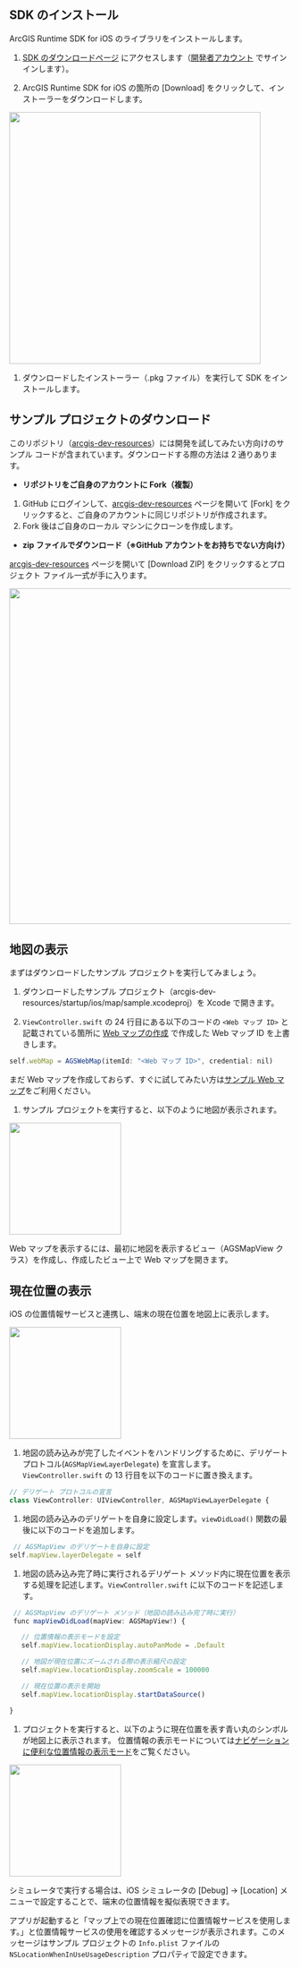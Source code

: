 ## SDK のインストール

ArcGIS Runtime SDK for iOS のライブラリをインストールします。

1. [SDK のダウンロードページ](https://developers.arcgis.com/downloads) にアクセスします（[開発者アカウント](../get-dev-account) でサインインします）。

1. ArcGIS Runtime SDK for iOS の箇所の [Download] をクリックして、インストーラーをダウンロードします。

 <img src="http://apps.esrij.com/arcgis-dev/guide/img/startup-ios/sdk-download.png" width="450px">

1. ダウンロードしたインストーラー（.pkg ファイル）を実行して SDK をインストールします。

## サンプル プロジェクトのダウンロード

このリポジトリ（[arcgis-dev-resources](https://github.com/EsriJapan/arcgis-dev-resources)）には開発を試してみたい方向けのサンプル コードが含まれています。ダウンロードする際の方法は 2 通りあります。

* __リポジトリをご自身のアカウントに Fork（複製）__

 1. GitHub にログインして、[arcgis-dev-resources](https://github.com/EsriJapan/arcgis-dev-resources) ページを開いて [Fork] をクリックすると、ご自身のアカウントに同じリポジトリが作成されます。
 1. Fork 後はご自身のローカル マシンにクローンを作成します。


* __zip ファイルでダウンロード（※GitHub アカウントをお持ちでない方向け）__

 [arcgis-dev-resources](https://github.com/EsriJapan/arcgis-dev-resources) ページを開いて [Download ZIP] をクリックするとプロジェクト ファイル一式が手に入ります。

 <img src="http://apps.esrij.com/arcgis-dev/guide/img/startup-ios/sample-download.png" width="600px">

## 地図の表示

まずはダウンロードしたサンプル プロジェクトを実行してみましょう。

1. ダウンロードしたサンプル プロジェクト（arcgis-dev-resources/startup/ios/map/sample.xcodeproj）を Xcode で開きます。

1. `ViewController.swift` の 24 行目にある以下のコードの `<Web マップ ID>` と記載されている箇所に [Web マップの作成](../create-webmap) で作成した Web マップ ID を上書きします。

 ```javascript
 self.webMap = AGSWebMap(itemId: "<Web マップ ID>", credential: nil)
 ```

 まだ Web マップを作成しておらず、すぐに試してみたい方は[サンプル Web マップ](https://www.arcgis.com/home/item.html?id=d3ee769333954213b2f7e894e8e1032c)をご利用ください。

1. サンプル プロジェクトを実行すると、以下のように地図が表示されます。

 <img src="http://apps.esrij.com/arcgis-dev/guide/img/startup-ios/map-app.png" width="200px">

 Web マップを表示するには、最初に地図を表示するビュー（AGSMapView クラス）を作成し、作成したビュー上で Web マップを開きます。

## 現在位置の表示

iOS の位置情報サービスと連携し、端末の現在位置を地図上に表示します。

 <img src="http://apps.esrij.com/arcgis-dev/guide/img/startup-ios/location-app.png" width="200px">

1. 地図の読み込みが完了したイベントをハンドリングするために、デリゲート プロトコル(`AGSMapViewLayerDelegate`)
を宣言します。`ViewController.swift` の 13 行目を以下のコードに置き換えます。

 ```javascript
 // デリゲート プロトコルの宣言
 class ViewController: UIViewController, AGSMapViewLayerDelegate {
 ```

1. 地図の読み込みのデリゲートを自身に設定します。`viewDidLoad()` 関数の最後に以下のコードを追加します。

 ```javascript
  // AGSMapView のデリゲートを自身に設定
 self.mapView.layerDelegate = self
 ```

1. 地図の読み込み完了時に実行されるデリゲート メソッド内に現在位置を表示する処理を記述します。`ViewController.swift` に以下のコードを記述します。

 ```javascript
  // AGSMapView のデリゲート メソッド（地図の読み込み完了時に実行）
  func mapViewDidLoad(mapView: AGSMapView!) {

    // 位置情報の表示モードを設定
    self.mapView.locationDisplay.autoPanMode = .Default

    // 地図が現在位置にズームされる際の表示縮尺の設定
    self.mapView.locationDisplay.zoomScale = 100000

    // 現在位置の表示を開始
    self.mapView.locationDisplay.startDataSource()

 }
 ```

1. プロジェクトを実行すると、以下のように現在位置を表す青い丸のシンボルが地図上に表示されます。
位置情報の表示モードについては[ナビゲーションに便利な位置情報の表示モード](https://geonet.esri.com/docs/DOC-6533)をご覧ください。

 <img src="http://apps.esrij.com/arcgis-dev/guide/img/startup-ios/location-app.gif" width="200px">

 シミュレータで実行する場合は、iOS シミュレータの [Debug] → [Location] メニューで設定することで、端末の位置情報を擬似表現できます。

 アプリが起動すると「マップ上での現在位置確認に位置情報サービスを使用します。」と位置情報サービスの使用を確認するメッセージが表示されます。このメッセージはサンプル プロジェクトの `Info.plist` ファイルの `NSLocationWhenInUseUsageDescription` プロパティで設定できます。